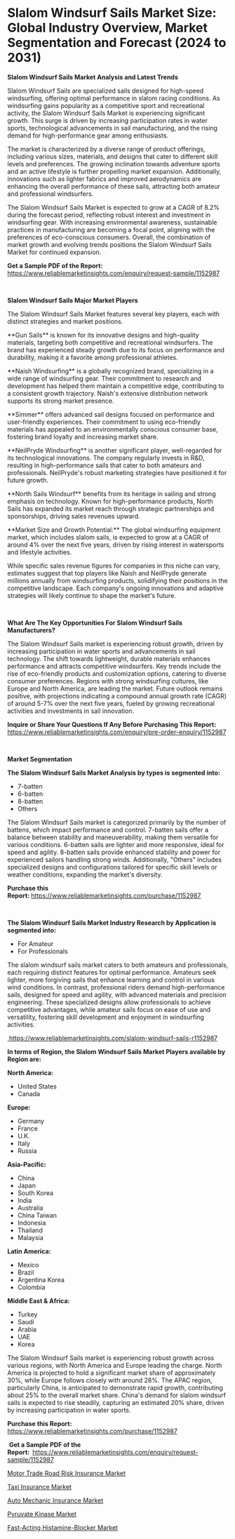 <p><h1>Slalom Windsurf Sails Market Size: Global Industry Overview, Market Segmentation and Forecast (2024 to 2031)</h1></p><p><strong>Slalom Windsurf Sails Market Analysis and Latest Trends</strong></p>
<p><p>Slalom Windsurf Sails are specialized sails designed for high-speed windsurfing, offering optimal performance in slalom racing conditions. As windsurfing gains popularity as a competitive sport and recreational activity, the Slalom Windsurf Sails Market is experiencing significant growth. This surge is driven by increasing participation rates in water sports, technological advancements in sail manufacturing, and the rising demand for high-performance gear among enthusiasts.</p><p>The market is characterized by a diverse range of product offerings, including various sizes, materials, and designs that cater to different skill levels and preferences. The growing inclination towards adventure sports and an active lifestyle is further propelling market expansion. Additionally, innovations such as lighter fabrics and improved aerodynamics are enhancing the overall performance of these sails, attracting both amateur and professional windsurfers.</p><p>The Slalom Windsurf Sails Market is expected to grow at a CAGR of 8.2% during the forecast period, reflecting robust interest and investment in windsurfing gear. With increasing environmental awareness, sustainable practices in manufacturing are becoming a focal point, aligning with the preferences of eco-conscious consumers. Overall, the combination of market growth and evolving trends positions the Slalom Windsurf Sails Market for continued expansion.</p></p>
<p><strong>Get a Sample PDF of the Report:&nbsp;</strong> <a href="https://www.reliablemarketinsights.com/enquiry/request-sample/1152987?utm_campaign=1789&utm_medium=2&utm_source=Github&utm_content=ia&utm_term=05122024&utm_id=slalom-windsurf-sails">https://www.reliablemarketinsights.com/enquiry/request-sample/1152987</a></p>
<p>&nbsp;</p>
<p><strong>Slalom Windsurf Sails Major Market Players</strong></p>
<p><p>The Slalom Windsurf Sails Market features several key players, each with distinct strategies and market positions. </p><p>**Gun Sails** is known for its innovative designs and high-quality materials, targeting both competitive and recreational windsurfers. The brand has experienced steady growth due to its focus on performance and durability, making it a favorite among professional athletes.</p><p>**Naish Windsurfing** is a globally recognized brand, specializing in a wide range of windsurfing gear. Their commitment to research and development has helped them maintain a competitive edge, contributing to a consistent growth trajectory. Naish's extensive distribution network supports its strong market presence.</p><p>**Simmer** offers advanced sail designs focused on performance and user-friendly experiences. Their commitment to using eco-friendly materials has appealed to an environmentally conscious consumer base, fostering brand loyalty and increasing market share.</p><p>**NeilPryde Windsurfing** is another significant player, well-regarded for its technological innovations. The company regularly invests in R&D, resulting in high-performance sails that cater to both amateurs and professionals. NeilPryde's robust marketing strategies have positioned it for future growth.</p><p>**North Sails Windsurf** benefits from its heritage in sailing and strong emphasis on technology. Known for high-performance products, North Sails has expanded its market reach through strategic partnerships and sponsorships, driving sales revenues upward.</p><p>**Market Size and Growth Potential:** The global windsurfing equipment market, which includes slalom sails, is expected to grow at a CAGR of around 4% over the next five years, driven by rising interest in watersports and lifestyle activities. </p><p>While specific sales revenue figures for companies in this niche can vary, estimates suggest that top players like Naish and NeilPryde generate millions annually from windsurfing products, solidifying their positions in the competitive landscape. Each company's ongoing innovations and adaptive strategies will likely continue to shape the market's future.</p></p>
<p>&nbsp;</p>
<p><strong>What Are The Key Opportunities For Slalom Windsurf Sails Manufacturers?</strong></p>
<p><p>The Slalom Windsurf Sails market is experiencing robust growth, driven by increasing participation in water sports and advancements in sail technology. The shift towards lightweight, durable materials enhances performance and attracts competitive windsurfers. Key trends include the rise of eco-friendly products and customization options, catering to diverse consumer preferences. Regions with strong windsurfing cultures, like Europe and North America, are leading the market. Future outlook remains positive, with projections indicating a compound annual growth rate (CAGR) of around 5-7% over the next five years, fueled by growing recreational activities and investments in sail innovation.</p></p>
<p><strong>Inquire or Share Your Questions If Any Before Purchasing This Report:</strong> <a href="https://www.reliablemarketinsights.com/enquiry/pre-order-enquiry/1152987?utm_campaign=1789&utm_medium=2&utm_source=Github&utm_content=ia&utm_term=05122024&utm_id=slalom-windsurf-sails">https://www.reliablemarketinsights.com/enquiry/pre-order-enquiry/1152987</a></p>
<p>&nbsp;</p>
<p><strong>Market Segmentation</strong></p>
<p><strong>The Slalom Windsurf Sails Market Analysis by types is segmented into:</strong></p>
<p><ul><li>7-batten</li><li>6-batten</li><li>8-batten</li><li>Others</li></ul></p>
<p><p>The Slalom Windsurf Sails market is categorized primarily by the number of battens, which impact performance and control. 7-batten sails offer a balance between stability and maneuverability, making them versatile for various conditions. 6-batten sails are lighter and more responsive, ideal for speed and agility. 8-batten sails provide enhanced stability and power for experienced sailors handling strong winds. Additionally, "Others" includes specialized designs and configurations tailored for specific skill levels or weather conditions, expanding the market's diversity.</p></p>
<p><strong>Purchase this Report:&nbsp;</strong><a href="https://www.reliablemarketinsights.com/purchase/1152987?utm_campaign=1789&utm_medium=2&utm_source=Github&utm_content=ia&utm_term=05122024&utm_id=slalom-windsurf-sails">https://www.reliablemarketinsights.com/purchase/1152987</a></p>
<p>&nbsp;</p>
<p><strong>The Slalom Windsurf Sails Market Industry Research by Application is segmented into:</strong></p>
<p><ul><li>For Amateur</li><li>For Professionals</li></ul></p>
<p><p>The slalom windsurf sails market caters to both amateurs and professionals, each requiring distinct features for optimal performance. Amateurs seek lighter, more forgiving sails that enhance learning and control in various wind conditions. In contrast, professional riders demand high-performance sails, designed for speed and agility, with advanced materials and precision engineering. These specialized designs allow professionals to achieve competitive advantages, while amateur sails focus on ease of use and versatility, fostering skill development and enjoyment in windsurfing activities.</p></p>
<p><a href="https://www.reliablemarketinsights.com/slalom-windsurf-sails-r1152987?utm_campaign=1789&utm_medium=2&utm_source=Github&utm_content=ia&utm_term=05122024&utm_id=slalom-windsurf-sails">&nbsp;https://www.reliablemarketinsights.com/slalom-windsurf-sails-r1152987</a></p>
<p><strong>In terms of Region, the Slalom Windsurf Sails Market Players available by Region are:</strong></p>
<p>
    <p> <strong> North America: </strong>
        <ul>
            <li>United States</li>
            <li>Canada</li>
        </ul>
        </p> 
    <p> <strong> Europe: </strong>
        <ul>
            <li>Germany</li>
            <li>France</li>
            <li>U.K.</li>
            <li>Italy</li>
            <li>Russia</li>
        </ul>
        </p> 
    <p> <strong> Asia-Pacific: </strong>
        <ul>
            <li>China</li>
            <li>Japan</li>
            <li>South Korea</li>
            <li>India</li>
            <li>Australia</li>
            <li>China Taiwan</li>
            <li>Indonesia</li>
            <li>Thailand</li>
            <li>Malaysia</li>
        </ul>
        </p> 
    <p> <strong> Latin America: </strong>
        <ul>
            <li>Mexico</li>
            <li>Brazil</li>
            <li>Argentina Korea</li>
            <li>Colombia</li>
        </ul>
        </p> 
    <p> <strong> Middle East & Africa: </strong>
        <ul>
            <li>Turkey</li>
            <li>Saudi</li>
            <li>Arabia</li>
            <li>UAE</li>
            <li>Korea</li>
        </ul>
    </p>
    </p>
<p><p>The Slalom Windsurf Sails market is experiencing robust growth across various regions, with North America and Europe leading the charge. North America is projected to hold a significant market share of approximately 30%, while Europe follows closely with around 28%. The APAC region, particularly China, is anticipated to demonstrate rapid growth, contributing about 25% to the overall market share. China's demand for slalom windsurf sails is expected to rise steadily, capturing an estimated 20% share, driven by increasing participation in water sports.</p></p>
<p><strong>Purchase this Report: </strong><a href="https://www.reliablemarketinsights.com/purchase/1152987?utm_campaign=1789&utm_medium=2&utm_source=Github&utm_content=ia&utm_term=05122024&utm_id=slalom-windsurf-sails">https://www.reliablemarketinsights.com/purchase/1152987</a></p>
<p>&nbsp;<strong>Get a Sample PDF of the Report:&nbsp;&nbsp;</strong><a href="https://www.reliablemarketinsights.com/enquiry/request-sample/1152987?utm_campaign=1789&utm_medium=2&utm_source=Github&utm_content=ia&utm_term=05122024&utm_id=slalom-windsurf-sails">https://www.reliablemarketinsights.com/enquiry/request-sample/1152987</a></p>
<p><strong></strong></p>
<p><p><a href="https://www.linkedin.com/pulse/global-motor-trade-road-risk-insurance-market-analysis-key-k5cif?utm_campaign=1789&utm_medium=2&utm_source=Github&utm_content=ia&utm_term=05122024&utm_id=slalom-windsurf-sails">Motor Trade Road Risk Insurance Market</a></p><p><a href="https://www.linkedin.com/pulse/global-taxi-insurance-market-forecast-2024-2031-8om0f?utm_campaign=1789&utm_medium=2&utm_source=Github&utm_content=ia&utm_term=05122024&utm_id=slalom-windsurf-sails">Taxi Insurance Market</a></p><p><a href="https://www.linkedin.com/pulse/detailed-market-research-auto-mechanic-insurance-analysis-zyduf?utm_campaign=1789&utm_medium=2&utm_source=Github&utm_content=ia&utm_term=05122024&utm_id=slalom-windsurf-sails">Auto Mechanic Insurance Market</a></p><p><a href="https://issuu.com/reportprime-2/docs/pyruvate-kinase-market-size-2030.pptx?utm_campaign=1789&utm_medium=2&utm_source=Github&utm_content=ia&utm_term=05122024&utm_id=slalom-windsurf-sails">Pyruvate Kinase Market</a></p><p><a href="https://issuu.com/reportprime-2/docs/fast-acting-histamine-blocker-market-size-2030.ppt?utm_campaign=1789&utm_medium=2&utm_source=Github&utm_content=ia&utm_term=05122024&utm_id=slalom-windsurf-sails">Fast-Acting Histamine-Blocker Market</a></p></p>